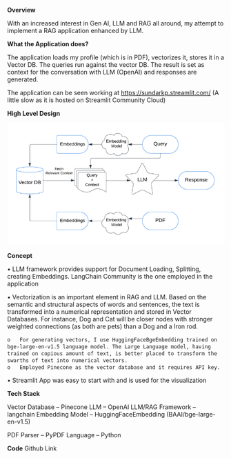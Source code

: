 
**Overview**

With an increased interest in Gen AI, LLM and RAG all around, my attempt to implement a RAG application enhanced by LLM. 

**What the Application does?**

The application loads my profile (which is in PDF), vectorizes it, stores it in a Vector DB. The queries run against the vector DB. The result is set as context for the conversation with LLM (OpenAI) and responses are generated.  

The application can be seen working at https://sundarkp.streamlit.com/ (A little slow as it is hosted on Streamlit Community Cloud)

**High Level Design**
  
  <img src="../Images/RAG.png">

**Concept** 

•	LLM framework provides support for Document Loading, Splitting, creating Embeddings. LangChain Community is the one employed in the application

•	Vectorization is an important element in RAG and LLM. Based on the semantic and structural aspects of words and sentences, the text is transformed into a numerical representation and stored in Vector Databases. For instance, Dog and Cat will be closer nodes with stronger weighted connections (as both are pets) than a Dog and a Iron rod. 

    o	For generating vectors, I use HuggingFaceBgeEmbedding trained on bge-large-en-v1.5 language model. The Large Language model, having trained on copious amount of text, is better placed to transform the swarths of text into numerical vectors. 
    o	Employed Pinecone as the vector database and it requires API key. 

•	Streamlit App was easy to start with and is used for the visualization


**Tech Stack**

Vector Database – Pinecone
LLM – OpenAI
LLM/RAG Framework – langchain
Embedding Model – HuggingFaceEmbedding (BAAI/bge-large-en-v1.5)

PDF Parser – PyPDF
Language – Python

**Code**
Github Link

